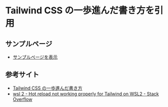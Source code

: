 # Tailwind CSS の一歩進んだ書き方を引用

## サンプルページ
- [サンプルページを表示](https://da-wake-github.github.io/tailwindcss-practice/)

## 参考サイト
- [Tailwind CSS の一歩進んだ書き方](https://zenn.dev/ixkaito/articles/advanced-tailwindcss#%E7%8A%B6%E6%85%8B%E3%81%AB%E3%82%88%E3%81%A3%E3%81%A6%E3%82%B9%E3%82%BF%E3%82%A4%E3%83%AB%E3%82%92%E5%A4%89%E3%81%88%E3%82%8B)
- [wsl 2 - Hot reload not working properly for Tailwind on WSL2 - Stack Overflow](https://stackoverflow.com/questions/70895851/hot-reload-not-working-properly-for-tailwind-on-wsl2?noredirect=1&lq=1)